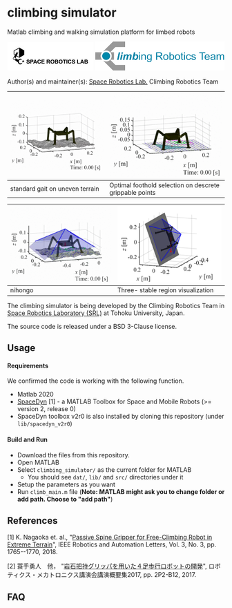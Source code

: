 # climbing simulator
Matlab climbing and walking simulation platform for limbed robots

[![srl-logo-original.jpg](./docs/media/srl-logo-original.jpg)](http://www.astro.mech.tohoku.ac.jp/e/index.html)
![crt_color_logo_a_hi-reso.png](./docs/media/crt_color_logo_a_hi-reso.png)

Author(s) and maintainer(s): [Space Robotics Lab.](http://www.astro.mech.tohoku.ac.jp/e/index.html) Climbing Robotics Team

| ![ex1_uneven_dynamic_fixed_stride.gif](./docs/media/ex1_uneven_dynamic_fixed_stride.gif) | ![ex2_flat_kinematic_Uno-gait-planning.gif](./docs/media/ex2_flat_kinematic_Uno-gait-planning.gif) |
|--------|--------|
|standard gait on uneven terrain|Optimal foothold selection on descrete grippable points|

|![ex3_uneven_dynamic_Uno-gait-planning_stability_polyhedron.gif](./docs/media/ex3_uneven_dynamic_Uno-gait-planning_stability_polyhedron.gif)|![GIA-poly-hedoron.png](./docs/media/GIA-poly-hedoron.png)|
|--------|--------|
|nihongo |Three- stable region visualization|
The climbing simulator is being developed by the Climbing Robotics Team in [Space Robotics Laboratory (SRL)](http://www.astro.mech.tohoku.ac.jp/e/index.html) at Tohoku University, Japan.

The source code is released under a BSD 3-Clause license.

## Usage

#### Requirements
We confirmed the code is working with the following function.
- Matlab 2020
- [SpaceDyn](http://www.astro.mech.tohoku.ac.jp/spacedyn/) [1] - a MATLAB Toolbox for Space and Mobile Robots (>= version 2, release 0)
 - SpaceDyn toolbox v2r0 is also installed by cloning this repository (under `lib/spacedyn_v2r0`)

#### Build and Run
- Download the files from this repository.
- Open MATLAB
- Select `climbing_simulator/` as the current folder for MATLAB
  * You should see `dat/`, `lib/` and `src/` directories under it
- Setup the parameters as you want
- Run `climb_main.m` file (**Note: MATLAB might ask you to change folder or add path. Choose to "add path"**)

## References
[1] K. Nagaoka et. al., "[Passive Spine Gripper for Free-Climbing Robot in Extreme Terrain](https://ieeexplore.ieee.org/document/8260908)", IEEE Robotics and Automation Letters, Vol. 3, No. 3, pp. 1765--1770, 2018.

[2] 蓑手勇人　他， "[岩石把持グリッパを用いた４足歩行ロボットの開発](https://www.jstage.jst.go.jp/article/jsmermd/2017/0/2017_2P2-B12/_article/-char/ja/)", ロボティクス・メカトロニクス講演会講演概要集2017, pp. 2P2-B12, 2017.

## FAQ
